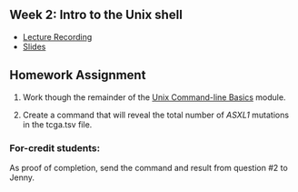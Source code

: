 ## Week 2: Intro to the Unix shell

- [Lecture Recording](https://wustl.box.com/s/1nd67gi5tjg8jf1gq62adbccvhipqy9r)
- [Slides](bfx_unix_shell_2024.pdf)

## Homework Assignment

1) Work though the remainder of the [Unix Command-line Basics](unix_command_line.md) module.

2) Create a command that will reveal the total number of *ASXL1* mutations in the tcga.tsv file.

### For-credit students:
As proof of completion, send the command and result from question #2 to Jenny.

